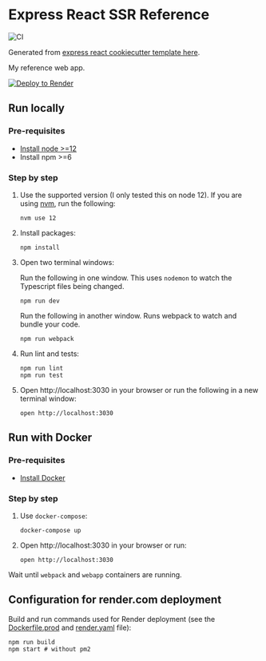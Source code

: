 # Express React SSR Reference

![CI](https://github.com/ardydedase/express-react-ssr-reference/workflows/CI/badge.svg?branch=main)

Generated from [express react cookiecutter template here](https://github.com/ardydedase/cookiecutter-express-react-ssr).

My reference web app.

[![Deploy to Render](https://render.com/images/deploy-to-render-button.svg)](https://render.com/deploy)

## Run locally

### Pre-requisites

- [Install node >=12](https://nodejs.org/en/download/)
- Install npm >=6

### Step by step

1.  Use the supported version (I only tested this on node 12). If you are using [nvm](https://github.com/nvm-sh/nvm), run the following:

        nvm use 12

1.  Install packages:

        npm install

1.  Open two terminal windows:

    Run the following in one window. This uses `nodemon` to watch the Typescript files being changed.

        npm run dev

    Run the following in another window. Runs webpack to watch and bundle your code.

        npm run webpack

1.  Run lint and tests:

        npm run lint
        npm run test

1.  Open http://localhost:3030 in your browser or run the following in a new terminal window:

        open http://localhost:3030

## Run with Docker

### Pre-requisites

- [Install Docker](https://docs.docker.com/get-docker/)

### Step by step

1.  Use `docker-compose`:

        docker-compose up

1.  Open http://localhost:3030 in your browser or run:

        open http://localhost:3030

Wait until `webpack` and `webapp` containers are running.

## Configuration for render.com deployment

Build and run commands used for Render deployment (see the [Dockerfile.prod](Dockerfile.prod) and [render.yaml](render.yaml) file):

    npm run build
    npm start # without pm2
